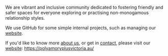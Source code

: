 We are vibrant and inclusive community dedicated to fostering friendly and safer spaces for everyone exploring or
practising non-monogamous relationship styles.

We use GitHub for some simple internal projects, such as managing our [website][].

If you'd like to know more [about us][], or get in [contact][], please visit our [website][]:
https://polyamoryplusvictoria.au/

[about us]: https://polyamoryplusvictoria.au/about "About Polyamory+ Victoria"
[contact]: https://polyamoryplusvictoria.au/contact "Contact Polyamory+ Victoria"
[website]: https://polyamoryplusvictoria.au/ "Polyamory+ Victoria website"
